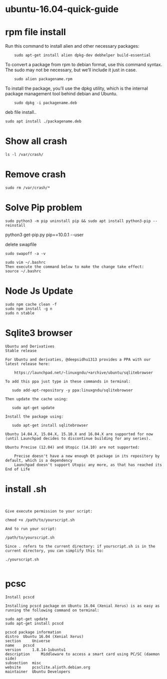 # ubuntu-16.04-quick-guide
# rpm file install
Run this command to install alien and other necessary packages:
```
    sudo apt-get install alien dpkg-dev debhelper build-essential
```
To convert a package from rpm to debian format, use this command syntax. The sudo may not be necessary, but we’ll include it just in case.
```
    sudo alien packagename.rpm
```
To install the package, you’ll use the dpkg utility, which is the internal package management tool behind debian and Ubuntu.
```
    sudo dpkg -i packagename.deb
```

deb file install..
```
sudo apt install ./packagename.deb
```
# Show all crash
```
ls -l /var/crash/
```
# Remove crash
```
sudo rm /var/crash/*
```
# Solve Pip problem
```
sudo python3 -m pip uninstall pip && sudo apt install python3-pip --reinstall

```
python3 get-pip.py pip==10.0.1 --user

delete  swapfile
```
sudo swapoff -a -v
```
```
sudo vim ~/.bashrc
Then execute the command below to make the change take effect:
source ~/.bashrc
```
# Node Js Update
```
sudo npm cache clean -f
sudo npm install -g n
sudo n stable
```
# Sqlite3 browser
```
Ubuntu and Derivatives
Stable release

For Ubuntu and derivaties, @deepsidhu1313 provides a PPA with our latest release here:

    https://launchpad.net/~linuxgndu/+archive/ubuntu/sqlitebrowser

To add this ppa just type in these commands in terminal:

   sudo add-apt-repository -y ppa:linuxgndu/sqlitebrowser

Then update the cache using:

   sudo apt-get update

Install the package using:

   sudo apt-get install sqlitebrowser

Ubuntu 14.04.X, 15.04.X, 15.10.X and 16.04.X are supported for now (until Launchpad decides to discontinue building for any series).

Ubuntu Precise (12.04) and Utopic (14.10) are not supported:

    Precise doesn't have a new enough Qt package in its repository by default, which is a dependency
    Launchpad doesn't support Utopic any more, as that has reached its End of Life
```
# install .sh
```


Give execute permission to your script:

chmod +x /path/to/yourscript.sh

And to run your script:

/path/to/yourscript.sh

Since . refers to the current directory: if yourscript.sh is in the current directory, you can simplify this to:

./yourscript.sh


```
# pcsc
```
Install pcscd

Installing pcscd package on Ubuntu 16.04 (Xenial Xerus) is as easy as running the following command on terminal:

sudo apt-get update
sudo apt-get install pcscd

pcscd package information
distro 	Ubuntu 16.04 (Xenial Xerus)
section 	Universe
name 	pcscd
version 	1.8.14-1ubuntu1
description 	Middleware to access a smart card using PC/SC (daemon side)
subsection 	misc
website 	pcsclite.alioth.debian.org
maintainer 	Ubuntu Developers
```

